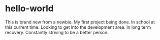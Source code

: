 # hello-world
This is brand new from a newbie. My first project being done.
In school at this current time. Looking to get into the development area.
In long term recovery.
Constantly striving to be a better person.
